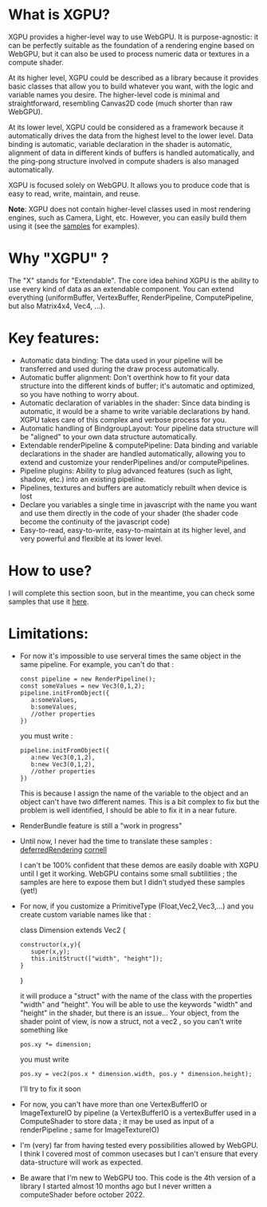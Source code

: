 # What is XGPU?

XGPU provides a higher-level way to use WebGPU. It is purpose-agnostic: it can be perfectly suitable as the foundation of a rendering engine based on WebGPU, but it can also be used to process numeric data or textures in a compute shader.

At its higher level, XGPU could be described as a library because it provides basic classes that allow you to build whatever you want, with the logic and variable names you desire. The higher-level code is minimal and straightforward, resembling Canvas2D code (much shorter than raw WebGPU).

At its lower level, XGPU could be considered as a framework because it automatically drives the data from the highest level to the lower level. Data binding is automatic, variable declaration in the shader is automatic, alignment of data in different kinds of buffers is handled automatically, and the ping-pong structure involved in compute shaders is also managed automatically.

XGPU is focused solely on WebGPU. It allows you to produce code that is easy to read, write, maintain, and reuse.

**Note**: XGPU does not contain higher-level classes used in most rendering engines, such as Camera, Light, etc. However, you can easily build them using it (see the [samples](https://github.com/tlecoz/xgpu-samples) for examples).

# Why "XGPU" ?

The "X" stands for "Extendable". The core idea behind XGPU is the ability to use every kind of data as an extendable component. You can extend everything (uniformBuffer, VertexBuffer, RenderPipeline, ComputePipeline, but also Matrix4x4, Vec4, ...). 

# Key features:

- Automatic data binding: The data used in your pipeline will be transferred and used during the draw process automatically.
- Automatic buffer alignment: Don't overthink how to fit your data structure into the different kinds of buffer; it's automatic and optimized, so you have nothing to worry about.
- Automatic declaration of variables in the shader: Since data binding is automatic, it would be a shame to write variable declarations by hand. XGPU takes care of this complex and verbose process for you.
- Automatic handling of BindgroupLayout: Your pipeline data structure will be "aligned" to your own data structure automatically.
- Extendable renderPipeline & computePipeline: Data binding and variable declarations in the shader are handled automatically, allowing you to extend and customize your renderPipelines and/or computePipelines.
- Pipeline plugins: Ability to plug advanced features (such as light, shadow, etc.) into an existing pipeline.
- Pipelines, textures and buffers are automaticly rebuilt when device is lost 
- Declare you variables a single time in javascript with the name you want and use them directly in the code of your shader (the shader code become the continuity of the javascript code)
- Easy-to-read, easy-to-write, easy-to-maintain at its higher level, and very powerful and flexible at its lower level.


# How to use?

I will complete this section soon, but in the meantime, you can check some samples that use it [here](https://github.com/tlecoz/xgpu-samples).



# Limitations:
- For now it's impossible to use serveral times the same object in the same pipeline. For example, you can't do that : 
  ```
  const pipeline = new RenderPipeline();
  const someValues = new Vec3(0,1,2);
  pipeline.initFromObject({
     a:someValues,
     b:someValues,
     //other properties
  })
  ```
  you must write :
  ```
  pipeline.initFromObject({
     a:new Vec3(0,1,2),
     b:new Vec3(0,1,2),
     //other properties
  })
  ```
  This is because I assign the name of the variable to the object and an object can't have two different names.
  This is a bit complex to fix but the problem is well identified, I should be able to fix it in a near future. 

- RenderBundle feature is still a "work in progress"

- Until now, I never had the time to translate these samples :
  [deferredRendering](https://webgpu.github.io/webgpu-samples/samples/deferredRendering)
  [cornell](https://webgpu.github.io/webgpu-samples/samples/cornell) 

  I can't be 100% confident that these demos are easily doable with XGPU until I get it working.
  WebGPU contains some small subtilities ; the samples are here to expose them but I didn't studyed these samples (yet!)

- For now, if you customize a PrimitiveType (Float,Vec2,Vec3,...) and you create custom variable names like that : 

  class Dimension extends Vec2 {

      constructor(x,y){
         super(x,y);
         this.initStruct(["width", "height"]);
      }
  }

  it will produce a "struct" with the name of the class with the properties "width" and "height". 
  You will be able to use the keywords "width" and "height" in the shader, but there is an issue... 
  Your object, from the shader point of view, is now a struct, not a vec2 , so you can't write something like

   ```
   pos.xy *= dimension;
   ``` 
   you must write
   ```
   pos.xy = vec2(pos.x * dimension.width, pos.y * dimension.height);
   ```
   
   I'll try to fix it soon 


- For now, you can't have more than one VertexBufferIO or ImageTextureIO by pipeline
  (a VertexBufferIO is a vertexBuffer used in a ComputeShader to store data ; it may be used as input of a renderPipeline ; same for ImageTextureIO)
 


- I'm (very) far from having tested every possibilities allowed by WebGPU. 
  I think I covered most of common usecases but I can't ensure that every data-structure will work as expected. 

- Be aware that I'm new to WebGPU too. 
  This code is the 4th version of a library I started almost 10 months ago but I never written a computeShader before october 2022.
 